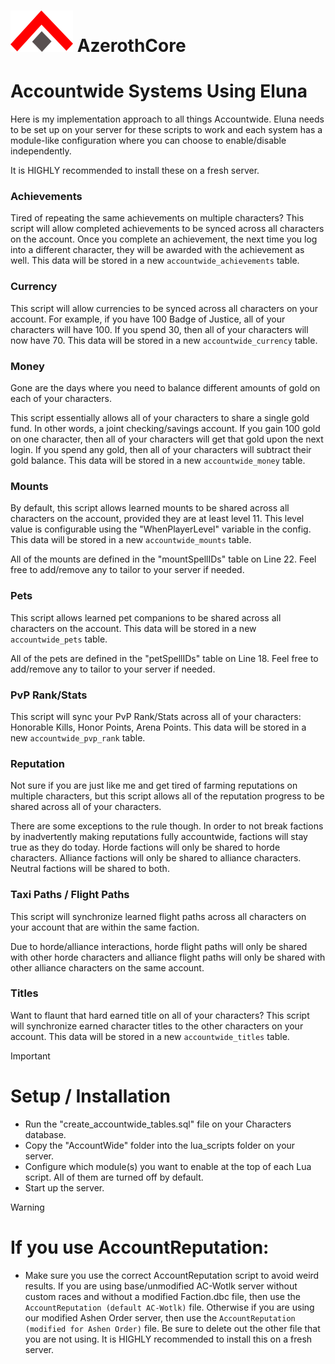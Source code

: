 # ![logo](https://raw.githubusercontent.com/azerothcore/azerothcore.github.io/master/images/logo-github.png) AzerothCore

# Accountwide Systems Using Eluna
Here is my implementation approach to all things Accountwide.  Eluna needs to be set up on your server for these scripts to work and each system has a module-like configuration where you can choose to enable/disable independently.  

It is HIGHLY recommended to install these on a fresh server.

### Achievements
Tired of repeating the same achievements on multiple characters?  This script will allow completed achievements to be synced across all characters on the account.  Once you complete an achievement, the next time you log into a different character, they will be awarded with the achievement as well.  This data will be stored in a new `accountwide_achievements` table.

### Currency
This script will allow currencies to be synced across all characters on your account.  For example, if you have 100 Badge of Justice, all of your characters will have 100. If you spend 30, then all of your characters will now have 70.  This data will be stored in a new `accountwide_currency` table.

### Money
Gone are the days where you need to balance different amounts of gold on each of your characters.

This script essentially allows all of your characters to share a single gold fund. In other words, a joint checking/savings account.  If you gain 100 gold on one character, then all of your characters will get that gold upon the next login. If you spend any gold, then all of your characters will subtract their gold balance.  This data will be stored in a new `accountwide_money` table.

### Mounts
By default, this script allows learned mounts to be shared across all characters on the account, provided they are at least level 11. This level value is configurable using the "WhenPlayerLevel" variable in the config.  This data will be stored in a new `accountwide_mounts` table.

All of the mounts are defined in the "mountSpellIDs" table on Line 22.  Feel free to add/remove any to tailor to your server if needed.

### Pets
This script allows learned pet companions to be shared across all characters on the account.  This data will be stored in a new `accountwide_pets` table.

All of the pets are defined in the "petSpellIDs" table on Line 18.  Feel free to add/remove any to tailor to your server if needed.

### PvP Rank/Stats
This script will sync your PvP Rank/Stats across all of your characters: Honorable Kills, Honor Points, Arena Points. This data will be stored in a new `accountwide_pvp_rank` table.

### Reputation
Not sure if you are just like me and get tired of farming reputations on multiple characters, but this script allows all of the reputation progress to be shared across all of your characters.

There are some exceptions to the rule though.  In order to not break factions by inadvertently making reputations fully accountwide, factions
will stay true as they do today.  Horde factions will only be shared to horde characters.  Alliance factions will only be shared to alliance characters.
Neutral factions will be shared to both.

### Taxi Paths / Flight Paths
This script will synchronize learned flight paths across all characters on your account that are within the same faction.
    	
Due to horde/alliance interactions, horde flight paths will only be shared with other horde characters and alliance flight paths will only be shared with other alliance characters on the same account.

### Titles
Want to flaunt that hard earned title on all of your characters?  This script will synchronize earned character titles to the other characters on your account.  This data will be stored in a new `accountwide_titles` table.



> [!IMPORTANT]
> # Setup / Installation
> - Run the "create_accountwide_tables.sql" file on your Characters database.
> - Copy the "AccountWide" folder into the lua_scripts folder on your server.
> - Configure which module(s) you want to enable at the top of each Lua script.  All of them are turned off by default.
> - Start up the server.

> [!WARNING]
> # If you use AccountReputation:
> - Make sure you use the correct AccountReputation script to avoid weird results.  If you are using base/unmodified AC-Wotlk server without custom races and without a modified Faction.dbc file, then use the `AccountReputation (default AC-Wotlk)` file.  Otherwise if you are using our modified Ashen Order server, then use the `AccountReputation (modified for Ashen Order)` file.  Be sure to delete out the other file that you are not using.  It is HIGHLY recommended to install this on a fresh server.
